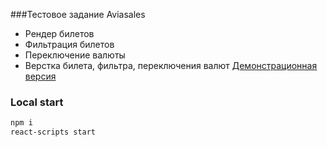 ###Тестовое задание Aviasales

* Рендер билетов
* Фильтрация билетов
* Переключение валюты
* Верстка билета, фильтра, переключения валют 
[Демонстрационная версия](http://aviasales.herokuapp.com/)
### Local start

```bash
npm i 
react-scripts start
```

